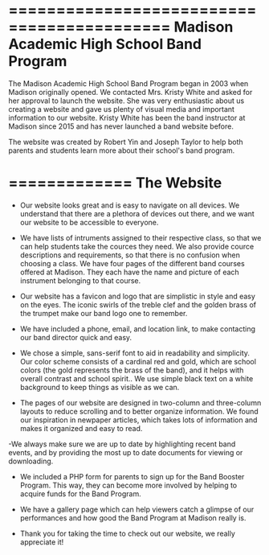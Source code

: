 ===========================================
 Madison Academic High School Band Program
===========================================

The Madison Academic High School Band Program began in 2003 when Madison originally opened. We contacted Mrs. Kristy White
and asked for her approval to launch the website. She was very enthusiastic about us creating a website and gave us plenty of visual media and important information to our website. Kristy White has been the band instructor at Madison since 2015 and has never launched a band website before.

The website was created by Robert Yin and Joseph Taylor to help both parents and students learn more about their school's band program.

=============
 The Website
=============

- Our website looks great and is easy to navigate on all devices. We understand that there are a plethora of devices out there, and we     want our website to be accessible to everyone.

- We have lists of intruments assigned to their respective class, so that we can help students take the cources they need. We also provide cource descriptions and requirements, so that there is no confusion when choosing a class. We have four pages of the different band courses offered at Madison. They each have the name and picture of each instrument belonging to that course.

- Our website has a favicon and logo that are simplistic in style and easy on the eyes. The iconic swirls of the treble clef and the golden brass of the trumpet make our band logo one to remember.

- We have included a phone, email, and location link, to make contacting our band director quick and easy.
  
  
- We chose a simple, sans-serif font to aid in readability and simplicity. Our color scheme consists of a cardinal red and gold, which are school colors (the gold represents the brass of the band), and it helps with overall contrast and school spirit.. We use simple black text on a white background to keep things as visible as we can.

- The pages of our website are designed in two-column and three-column layouts to reduce scrolling and to better organize information. We found our inspiration in newpaper articles, which takes lots of information and makes it organized and easy to read.

-We always make sure we are up to date by highlighting recent band events, and by providing the most up to date documents for viewing or downloading.

- We included a PHP form for parents to sign up for the Band Booster Program. This way, they can become more involved by helping to acquire funds for the Band Program.

- We have a gallery page which can help viewers catch a glimpse of our performances and how good the Band Program at Madison really is.
  
- Thank you for taking the time to check out our website, we really appreciate it!
